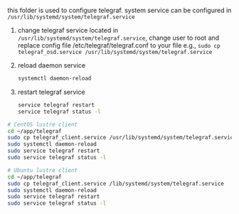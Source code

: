 this folder is used to configure telegraf.
system service can be configured in `/usr/lib/systemd/system/telegraf.service`

1. change telegraf service
	located in `/usr/lib/systemd/system/telegraf.service`, change user to root and replace config file /etc/telegraf/telegraf.conf to your file 
	e.g., `sudo cp telegraf_osd.service /usr/lib/systemd/system/telegraf.service`

2. reload daemon service
	```bash
	systemctl daemon-reload
	```
3. restart telegraf service
	```bash
	service telegraf restart
	service telegraf status -l
	```

```bash
# CentOS lustre client
cd ~/app/telegraf
sudo cp telegraf_client.service /usr/lib/systemd/system/telegraf.service
sudo systemctl daemon-reload
sudo service telegraf restart
sudo service telegraf status -l

# Ubuntu lustre client
cd ~/app/telegraf
sudo cp telegraf_client.service /lib/systemd/system/telegraf.service
sudo systemctl daemon-reload
sudo service telegraf restart
sudo service telegraf status -l
```